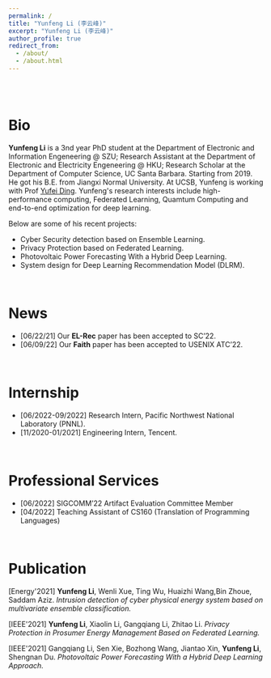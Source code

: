 ```yaml
---
permalink: /
title: "Yunfeng Li (李云峰)"
excerpt: "Yunfeng Li (李云峰)"
author_profile: true
redirect_from: 
  - /about/
  - /about.html
---
```


<br />
<br />


Bio
======
**Yunfeng Li** is a 3nd year PhD student at the Department of Electronic and Information Engeneering @ SZU; Research Assistant at the Department of Electronic and Electricity Engeneering @ HKU; Research Scholar at the Department of Computer Science, UC Santa Barbara. Starting from 2019. He got his B.E. from Jiangxi Normal University. At UCSB, Yunfeng is working with Prof <a href="https://sites.cs.ucsb.edu/~yufeiding/">Yufei Ding</a>. Yunfeng's research interests include high-performance computing, Federated Learning, Quamtum Computing and end-to-end optimization for deep learning. 

Below are some of his recent projects:
* Cyber Security detection based on Ensemble Learning. 
* Privacy Protection based on Federated Learning.
* Photovoltaic Power Forecasting With a Hybrid Deep Learning.
* System design for Deep Learning Recommendation Model (DLRM).

<br />


News
======
+ [06/22/21] Our **EL-Rec** paper has been accepted to SC’22.
+ [06/09/22] Our **Faith** paper has been accepted to USENIX ATC’22.

<br />


Internship
======
+ [06/2022-09/2022] Research Intern, Pacific Northwest National Laboratory (PNNL).
+ [11/2020-01/2021] Engineering Intern, Tencent.

<br />

Professional Services 
======
+ [06/2022] SIGCOMM’22  Artifact Evaluation Committee Member
+ [04/2022] Teaching Assistant of CS160 (Translation of Programming Languages) 

<br />

Publication 
======
[Energy'2021] **Yunfeng Li**, Wenli Xue, Ting Wu, Huaizhi Wang,Bin Zhoue, Saddam Aziz.
*Intrusion detection of cyber physical energy system based on multivariate ensemble classification.*

[IEEE'2021] **Yunfeng Li**, Xiaolin Li, Gangqiang Li, Zhitao Li.
*Privacy Protection in Prosumer Energy Management Based on Federated Learning.*

[IEEE'2021] Gangqiang Li, Sen Xie, Bozhong Wang, Jiantao Xin, **Yunfeng Li**, Shengnan Du. 
*Photovoltaic Power Forecasting With a Hybrid Deep Learning Approach.*


